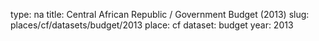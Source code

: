 type: na
title: Central African Republic / Government Budget (2013)
slug: places/cf/datasets/budget/2013
place: cf
dataset: budget
year: 2013
